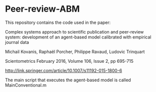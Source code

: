 # Peer-review-ABM

This repository contains the code used in the paper:


Complex systems approach to scientific publication and peer-review system: 
development of an agent-based model calibrated with empirical journal data


Michail Kovanis, Raphaël Porcher, Philippe Ravaud, Ludovic Trinquart

Scientometrics
February 2016, Volume 106, Issue 2, pp 695-715


http://link.springer.com/article/10.1007/s11192-015-1800-6

The main script that executes the agent-based model is called MainConventional.m
